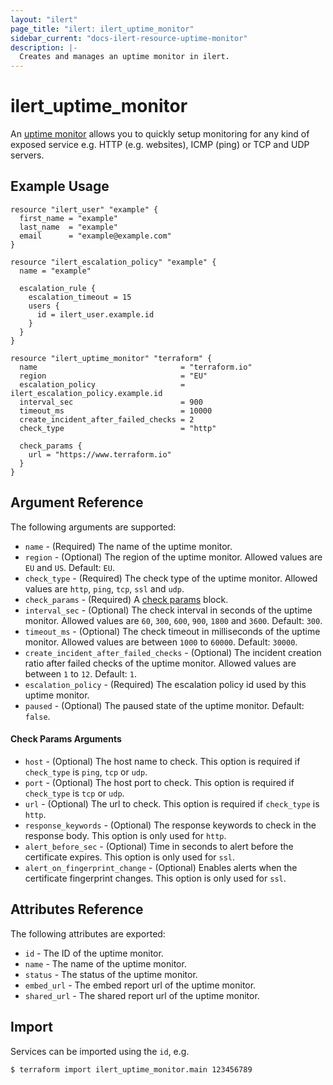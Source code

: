 ```yaml
---
layout: "ilert"
page_title: "ilert: ilert_uptime_monitor"
sidebar_current: "docs-ilert-resource-uptime-monitor"
description: |-
  Creates and manages an uptime monitor in ilert.
---
```


# ilert_uptime_monitor

An [uptime monitor](https://api.ilert.com/api-docs/#tag/Uptime-Monitors) allows you to quickly setup monitoring for any kind of exposed service e.g. HTTP (e.g. websites), ICMP (ping) or TCP and UDP servers.

## Example Usage

```hcl
resource "ilert_user" "example" {
  first_name = "example"
  last_name  = "example"
  email      = "example@example.com"
}

resource "ilert_escalation_policy" "example" {
  name = "example"

  escalation_rule {
    escalation_timeout = 15
    users {
      id = ilert_user.example.id
    }
  }
}

resource "ilert_uptime_monitor" "terraform" {
  name                                = "terraform.io"
  region                              = "EU"
  escalation_policy                   = ilert_escalation_policy.example.id
  interval_sec                        = 900
  timeout_ms                          = 10000
  create_incident_after_failed_checks = 2
  check_type                          = "http"

  check_params {
    url = "https://www.terraform.io"
  }
}

```

## Argument Reference

The following arguments are supported:

- `name` - (Required) The name of the uptime monitor.
- `region` - (Optional) The region of the uptime monitor. Allowed values are `EU` and `US`. Default: `EU`.
- `check_type` - (Required) The check type of the uptime monitor. Allowed values are `http`, `ping`, `tcp`, `ssl` and `udp`.
- `check_params` - (Required) A [check params](#check-params-arguments) block.
- `interval_sec` - (Optional) The check interval in seconds of the uptime monitor. Allowed values are `60`, `300`, `600`, `900`, `1800` and `3600`. Default: `300`.
- `timeout_ms` - (Optional) The check timeout in milliseconds of the uptime monitor. Allowed values are between `1000` to `60000`. Default: `30000`.
- `create_incident_after_failed_checks` - (Optional) The incident creation ratio after failed checks of the uptime monitor. Allowed values are between `1` to `12`. Default: `1`.
- `escalation_policy` - (Required) The escalation policy id used by this uptime monitor.
- `paused` - (Optional) The paused state of the uptime monitor. Default: `false`.

#### Check Params Arguments

- `host` - (Optional) The host name to check. This option is required if `check_type` is `ping`, `tcp` or `udp`.
- `port` - (Optional) The host port to check. This option is required if `check_type` is `tcp` or `udp`.
- `url` - (Optional) The url to check. This option is required if `check_type` is `http`.
- `response_keywords` - (Optional) The response keywords to check in the response body. This option is only used for `http`.
- `alert_before_sec` - (Optional) Time in seconds to alert before the certificate expires. This option is only used for `ssl`.
- `alert_on_fingerprint_change` - (Optional) Enables alerts when the certificate fingerprint changes. This option is only used for `ssl`.

## Attributes Reference

The following attributes are exported:

- `id` - The ID of the uptime monitor.
- `name` - The name of the uptime monitor.
- `status` - The status of the uptime monitor.
- `embed_url` - The embed report url of the uptime monitor.
- `shared_url` - The shared report url of the uptime monitor.

## Import

Services can be imported using the `id`, e.g.

```sh
$ terraform import ilert_uptime_monitor.main 123456789
```
